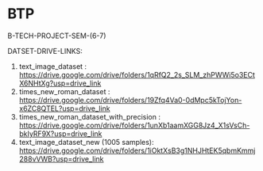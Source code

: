 # BTP
B-TECH-PROJECT-SEM-(6-7)

DATSET-DRIVE-LINKS:
1. text_image_dataset : https://drive.google.com/drive/folders/1qRfQ2_2s_SLM_zhPWWi5o3ECtX6NHtXg?usp=drive_link
2. times_new_roman_dataset : https://drive.google.com/drive/folders/19Zfq4Va0-0dMpc5kTojYon-x6ZC8QTEL?usp=drive_link
3. times_new_roman_dataset_with_precision : https://drive.google.com/drive/folders/1unXb1aamXGG8Jz4_X1sVsCh-bkIyRF9X?usp=drive_link
4. text_image_dataset_new (1005 samples): https://drive.google.com/drive/folders/1iOktXsB3g1NHJHtEK5qbmKmmj288vVWB?usp=drive_link 

